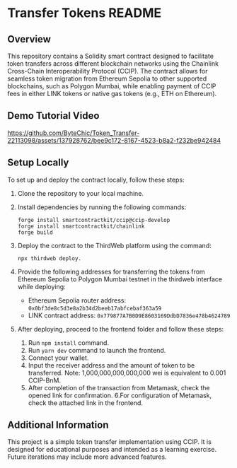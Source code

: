 # Transfer Tokens README

## Overview
This repository contains a Solidity smart contract designed to facilitate token transfers across different blockchain networks using the Chainlink Cross-Chain Interoperability Protocol (CCIP). The contract allows for seamless token migration from Ethereum Sepolia to other supported blockchains, such as Polygon Mumbai, while enabling payment of CCIP fees in either LINK tokens or native gas tokens (e.g., ETH on Ethereum).
## Demo Tutorial Video


https://github.com/ByteChic/Token_Transfer-22113098/assets/137928762/bee9c172-8167-4523-b8a2-f232be942484
## Setup Locally
To set up and deploy the contract locally, follow these steps:

1. Clone the repository to your local machine.
2. Install dependencies by running the following commands:
    ```
    forge install smartcontractkit/ccip@ccip-develop
    forge install smartcontractkit/chainlink
    forge build
    ```
3. Deploy the contract to the ThirdWeb platform using the command:
    ```
    npx thirdweb deploy.
    ```


4. Provide the following addresses for transferring the tokens from Ethereum Sepolia to Polygon Mumbai testnet in the thirdweb interface while deploying:

   - Ethereum Sepolia router address: `0x0bf3de8c5d3e8a2b34d2beeb17abfcebaf363a59`
   - LINK contract address: `0x779877A7B0D9E8603169DdbD7836e478b4624789`

 5. After deploying, proceed to the frontend folder and follow these steps:

       1. Run `npm install` command.
       2. Run `yarn dev` command to launch the frontend.
       3. Connect your wallet.
       4. Input the receiver address and the amount of token to be transferred. Note: 1,000,000,000,000,000 wei is equivalent to 0.001 CCIP-BnM.
       5. After completion of the transaction from Metamask, check the opened link for confirmation.
       6.For configuration of Metamask, check the attached link in the frontend.


## Additional Information
This project is a simple token transfer implementation using CCIP. It is designed for educational purposes and intended as a learning exercise. Future iterations may include more advanced features.




